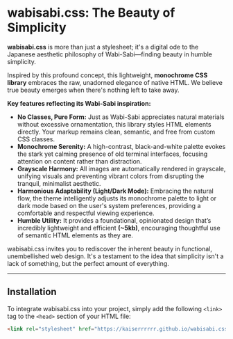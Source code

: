 # wabisabi.css: The Beauty of Simplicity

**wabisabi.css** is more than just a stylesheet; it's a digital ode to the Japanese aesthetic philosophy of Wabi-Sabi—finding beauty in humble simplicity.

Inspired by this profound concept, this lightweight, **monochrome CSS library** embraces the raw, unadorned elegance of native HTML. We believe true beauty emerges when there's nothing left to take away.

**Key features reflecting its Wabi-Sabi inspiration:**

* **No Classes, Pure Form:** Just as Wabi-Sabi appreciates natural materials without excessive ornamentation, this library styles HTML elements directly. Your markup remains clean, semantic, and free from custom CSS classes.
* **Monochrome Serenity:** A high-contrast, black-and-white palette evokes the stark yet calming presence of old terminal interfaces, focusing attention on content rather than distraction.
* **Grayscale Harmony:** All images are automatically rendered in grayscale, unifying visuals and preventing vibrant colors from disrupting the tranquil, minimalist aesthetic.
* **Harmonious Adaptability (Light/Dark Mode):** Embracing the natural flow, the theme intelligently adjusts its monochrome palette to light or dark mode based on the user's system preferences, providing a comfortable and respectful viewing experience.
* **Humble Utility:** It provides a foundational, opinionated design that’s incredibly lightweight and efficient **(~5kb)**, encouraging thoughtful use of semantic HTML elements as they are.

wabisabi.css invites you to rediscover the inherent beauty in functional, unembellished web design. It's a testament to the idea that simplicity isn't a lack of something, but the perfect amount of everything.

---

## Installation

To integrate wabisabi.css into your project, simply add the following `<link>` tag to the `<head>` section of your HTML file:

```html
<link rel="stylesheet" href="https://kaiserrrrrr.github.io/wabisabi.css/wabisabi.css">
```
